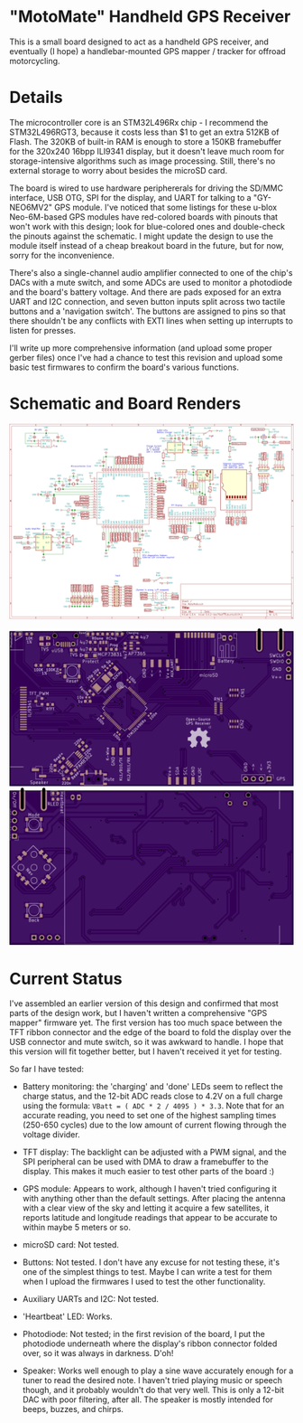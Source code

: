 # "MotoMate" Handheld GPS Receiver

This is a small board designed to act as a handheld GPS receiver, and eventually (I hope) a handlebar-mounted GPS mapper / tracker for offroad motorcycling.

# Details

The microcontroller core is an STM32L496Rx chip - I recommend the STM32L496RGT3, because it costs less than $1 to get an extra 512KB of Flash. The 320KB of built-in RAM is enough to store a 150KB framebuffer for the 320x240 16bpp ILI9341 display, but it doesn't leave much room for storage-intensive algorithms such as image processing. Still, there's no external storage to worry about besides the microSD card.

The board is wired to use hardware periphererals for driving the SD/MMC interface, USB OTG, SPI for the display, and UART for talking to a "GY-NEO6MV2" GPS module. I've noticed that some listings for these u-blox Neo-6M-based GPS modules have red-colored boards with pinouts that won't work with this design; look for blue-colored ones and double-check the pinouts against the schematic. I might update the design to use the module itself instead of a cheap breakout board in the future, but for now, sorry for the inconvenience.

There's also a single-channel audio amplifier connected to one of the chip's DACs with a mute switch, and some ADCs are used to monitor a photodiode and the board's battery voltage. And there are pads exposed for an extra UART and I2C connection, and seven button inputs split across two tactile buttons and a 'navigation switch'. The buttons are assigned to pins so that there shouldn't be any conflicts with EXTI lines when setting up interrupts to listen for presses.

I'll write up more comprehensive information (and upload some proper gerber files) once I've had a chance to test this revision and upload some basic test firmwares to confirm the board's various functions.

# Schematic and Board Renders

![Schematic](renders/schematic_render.png)

![Board Top](renders/board_top.png)
![Board Bottom](renders/board_bot.png)

# Current Status

I've assembled an earlier version of this design and confirmed that most parts of the design work, but I haven't written a comprehensive "GPS mapper" firmware yet. The first version has too much space between the TFT ribbon connector and the edge of the board to fold the display over the USB connector and mute switch, so it was awkward to handle. I hope that this version will fit together better, but I haven't received it yet for testing.

So far I have tested:

* Battery monitoring: the 'charging' and 'done' LEDs seem to reflect the charge status, and the 12-bit ADC reads close to 4.2V on a full charge using the formula: `VBatt = ( ADC * 2 / 4095 ) * 3.3`. Note that for an accurate reading, you need to set one of the highest sampling times (250-650 cycles) due to the low amount of current flowing through the voltage divider.

* TFT display: The backlight can be adjusted with a PWM signal, and the SPI peripheral can be used with DMA to draw a framebuffer to the display. This makes it much easier to test other parts of the board :)

* GPS module: Appears to work, although I haven't tried configuring it with anything other than the default settings. After placing the antenna with a clear view of the sky and letting it acquire a few satellites, it reports latitude and longitude readings that appear to be accurate to within maybe 5 meters or so.

* microSD card: Not tested.

* Buttons: Not tested. I don't have any excuse for not testing these, it's one of the simplest things to test. Maybe I can write a test for them when I upload the firmwares I used to test the other functionality.

* Auxiliary UARTs and I2C: Not tested.

* 'Heartbeat' LED: Works.

* Photodiode: Not tested; in the first revision of the board, I put the photodiode underneath where the display's ribbon connector folded over, so it was always in darkness. D'oh!

* Speaker: Works well enough to play a sine wave accurately enough for a tuner to read the desired note. I haven't tried playing music or speech though, and it probably wouldn't do that very well. This is only a 12-bit DAC with poor filtering, after all. The speaker is mostly intended for beeps, buzzes, and chirps.

